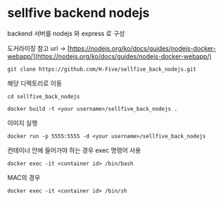 # sellfive backend nodejs
backend 서버를 nodejs 와 express 로 구성

도커라이징 참고 url ->
[https://nodejs.org/ko/docs/guides/nodejs-docker-webapp/](https://nodejs.org/ko/docs/guides/nodejs-docker-webapp/)

`git clone https://github.com/H-Five/sellfive_back_nodejs.git`

해당 디렉토리로 이동

`cd sellfive_back_nodejs`

`docker build -t <your username>/sellfive_back_nodejs .`

이미지 실행

`docker run -p 5555:5555 -d <your username>/sellfive_back_nodejs`

컨테이너 안에 들어가야 하는 경우 exec 명령어 사용

`docker exec -it <container id> /bin/bash`

MAC의 경우

`docker exec -it <container id> /bin/sh`